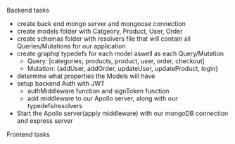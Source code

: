 Backend tasks
- create back end mongo server and mongoose connection
- create models folder with Catgeory, Product, User, Order 
- create schemas folder with resolvers file that will contain all Queries/Mutations for our application
- create graphql typedefs for each model aswell as each Query/Mutation
    - Query: [categories, products, product, user, order, checkout]
    - Mutation: {addUser, addOrder, updateUser, updateProduct, login}
- determine what properties the Models will have 
- setup backend Auth with JWT
    - authMiddleware function and signToken function
    - add middleware to our Apollo server, along with our typedefs/resolvers
- Start the Apollo server(apply middleware) with our mongoDB connection and express server 


Frontend tasks
